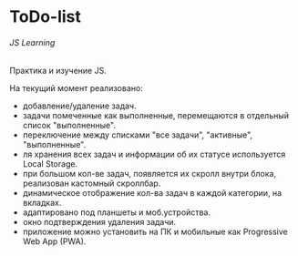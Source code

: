 # ToDo-list

###### JS Learning

Практика и изучение JS.

На текущий момент реализовано:

- добавление/удаление задач.
- задачи помеченные как выполненные, перемещаются в отдельный список "выполненные".
- переключение между списками "все задачи", "активные", "выполненные".
- ля хранения всех задач и информации об их статусе используется Local Storage.
- при большом кол-ве задач, появляется их скролл внутри блока, реализован кастомный скроллбар.
- динамическое отображение кол-ва задач в каждой категории, на вкладках.
- адаптировано под планшеты и моб.устройства.
- окно подтверждения удаления задачи.
- приложение можно установить на ПК и мобильные как Progressive Web App (PWA).